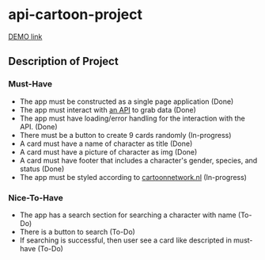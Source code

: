 # api-cartoon-project

[DEMO link](https://caglar-kaya.github.io/api-cartoon-project/)

## Description of Project

### Must-Have

- The app must be constructed as a single page application (Done)
- The app must interact with [an API](https://rickandmortyapi.com/) to grab data (Done)
- The app must have loading/error handling for the interaction with the API. (Done)
- There must be a button to create 9 cards randomly (In-progress)
- A card must have a name of character as title (Done)
- A card must have a picture of character as img (Done)
- A card must have footer that includes a character's gender, species, and status (Done)
- The app must be styled according to [cartoonnetwork.nl](https://www.cartoonnetwork.nl/) (In-progress)

### Nice-To-Have

- The app has a search section for searching a character with name (To-Do)
- There is a button to search (To-Do)
- If searching is successful, then user see a card like descripted in must-have (To-Do)

